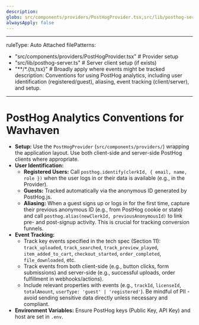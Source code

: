 ```yaml
---
description: 
globs: src/components/providers/PostHogProvider.tsx,src/lib/posthog-server.ts,**/*.ts,**/*.tsx
alwaysApply: false
---
```

---
ruleType: Auto Attached
filePatterns:
  - "src/components/providers/PostHogProvider.tsx" # Provider setup
  - "src/lib/posthog-server.ts"                   # Server client setup (if exists)
  - "**/*.{ts,tsx}"                               # Broadly apply where events might be tracked
description: Conventions for using PostHog analytics, including user identification (registered/guest), aliasing, event tracking (client/server), and setup.
---
# PostHog Analytics Conventions for Wavhaven

- **Setup:** Use the `PostHogProvider` (`src/components/providers/`) wrapping the application layout. Use both client-side and server-side PostHog clients where appropriate.
- **User Identification:**
    - **Registered Users:** Call `posthog.identify(clerkId, { email, name, role })` when the user logs in or their data is available (e.g., in the Provider).
    - **Guests:** Tracked automatically via the anonymous ID generated by PostHog.js.
    - **Aliasing:** When a guest signs up or logs in for the first time, capture their previous anonymous ID (e.g., from PostHog cookie or state) and call `posthog.alias(newClerkId, previousAnonymousId)` to link pre- and post-signup activity. This is crucial for tracking conversion funnels.
- **Event Tracking:**
    - Track key events specified in the tech spec (Section 11): `track_uploaded`, `track_searched`, `track_preview_played`, `item_added_to_cart`, `checkout_started`, `order_completed`, `file_downloaded`, etc.
    - Track events from both client-side (e.g., button clicks, form submissions) and server-side (e.g., successful uploads, order fulfillment in webhooks/actions).
    - Include relevant properties with events (e.g., `trackId`, `licenseId`, `totalAmount`, `userType: 'guest' | 'registered'`). Be mindful of PII - avoid sending sensitive data directly unless necessary and compliant.
- **Environment Variables:** Ensure PostHog keys (Public Key, API Key) and host are set in `.env`.